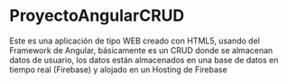 # ProyectoAngularCRUD
Este es una aplicación de tipo WEB creado con HTML5, usando del Framework de Angular, básicamente es un CRUD donde se almacenan datos de usuario, los datos están almacenados en una base de datos en tiempo real (Firebase) y alojado en un Hosting de Firebase
